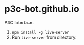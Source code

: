 # p3c-bot.github.io
P3C Interface. 

1. ```npm install -g live-server```
2. Run ```live-server``` from directory.
